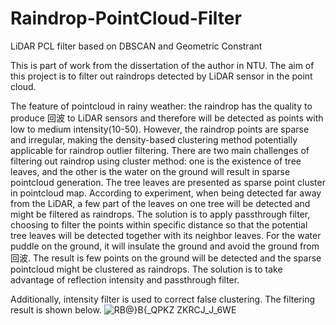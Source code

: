 # Raindrop-PointCloud-Filter
LiDAR PCL filter based on DBSCAN and Geometric Constrant

This is part of work from the dissertation of the author in NTU. The aim of this project is to filter out raindrops detected by LiDAR sensor in the point cloud. 

The feature of pointcloud in rainy weather: the raindrop has the quality to produce 回波 to LiDAR sensors and therefore will be detected as points with low to medium intensity(10-50). However, the raindrop points are sparse and irregular, making the density-based clustering method potentially applicable for raindrop outlier filtering. There are two main challenges of filtering out raindrop using cluster method: one is the existence of tree leaves, and the other is the water on the ground will result in sparse pointcloud generation. The tree leaves are presented as sparse point cluster in pointcloud map. According to experiment, when being detected far away from the LiDAR, a few part of the leaves on one tree will be detected and might be filtered as raindrops. The solution is to apply passthrough filter, choosing to filter the points within specific distance so that the potential tree leaves will be detected together with its neighbor leaves. For the water puddle on the ground, it will insulate the ground and avoid the ground from 回波. The result is few points on the ground will be detected and the sparse pointcloud might be clustered as raindrops. The solution is to take advantage of reflection intensity and passthrough filter.

Additionally, intensity filter is used to correct false clustering.
The filtering result is shown below.
![RB@}B{_QPKZ ZKRCJ_J_6WE](https://user-images.githubusercontent.com/70008102/213177103-907aed23-3066-4188-960b-f680be591824.png)

